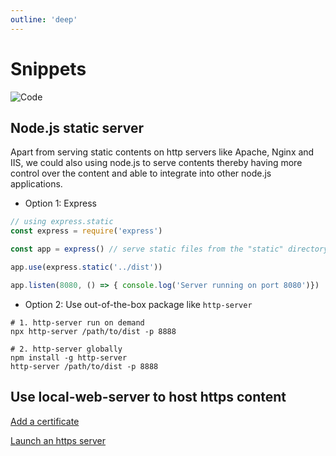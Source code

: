 ```yaml
---
outline: 'deep'
---
```


# Snippets

![Code](/images/code.webp)

## Node.js static server

Apart from serving static contents on http servers like Apache, Nginx and IIS, we could also using node.js to serve contents thereby having more control over the content and able to integrate into other node.js applications.

- Option 1: Express

``` js
// using express.static
const express = require('express')

const app = express() // serve static files from the "static" directory

app.use(express.static('../dist'))

app.listen(8080, () => { console.log('Server running on port 8080')})
```

- Option 2: Use out-of-the-box package like `http-server`

``` shell
# 1. http-server run on demand
npx http-server /path/to/dist -p 8888

# 2. http-server globally
npm install -g http-server
http-server /path/to/dist -p 8888
```

## Use local-web-server to host https content

[Add a certificate](https://github.com/lwsjs/local-web-server/wiki/How-to-get-the-%22green-padlock%22-using-the-built-in-certificate)

[Launch an https server](https://github.com/lwsjs/local-web-server/wiki/How-to-launch-a-secure-local-web-server-(HTTPS))